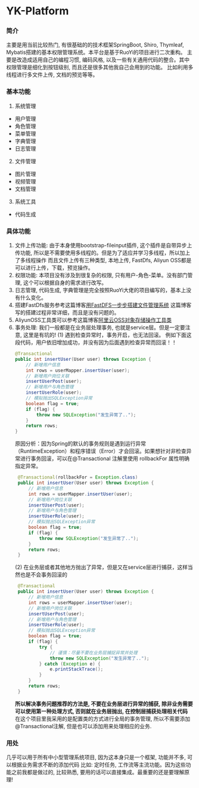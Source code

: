 # YK-Platform

### 简介
主要是用当前比较热门, 有很基础的的技术框架SpringBoot, Shiro, Thymleaf, Mybatis搭建的基本权限管理系统。本平台是基于RuoYi的项目进行二次重构。
主要是改造成适用自己的编程习惯, 编码风格, 以及一些有关通用代码的整合。其中权限管理是细化到按钮级别, 而且还是很多其他我自己会用到的功能。
比如利用多线程进行多文件上传, 文档的预览等等。

### 基本功能
1. 系统管理
* 用户管理
* 角色管理
* 菜单管理
* 字典管理
* 日志管理
2. 文件管理
* 图片管理
* 视频管理
* 文档管理
3. 系统工具
* 代码生成

### 具体功能
1. 文件上传功能: 由于本身使用bootstrap-fileinput插件, 这个插件是自带异步上传功能, 所以是不需要使用多线程的。但是为了适应并学习多线程，所以加上了多线程操作
而且文件上传有三种类型, 本地上传, FastDfs, Aliyun OSS都是可以进行上传，下载，预览操作。
2. 权限功能: 本项目没有涉及到很复杂的权限, 只有用户-角色-菜单。没有部门管理, 这个可以根据自身的需求进行改写。
3. 日志管理, 代码生成, 字典管理是完全按照RuoYi大佬的项目编写的，基本上没有什么变化。
4. 搭建FastDfs服务参考这篇博客[用FastDFS一步步搭建文件管理系统](https://www.cnblogs.com/chiangchou/p/fastdfs.html#_label0_3)
这篇博客写的搭建过程非常详细，而且是没有问题的。
5. AliyunOSS工具类可以参考这篇博客[阿里云OSS对象存储操作工具类](https://blog.csdn.net/qq_41695977/article/details/90752481)
6. 事务处理: 我们一般都是在业务层处理事务, 也就是service层。但是一定要注意, 这里是有坑的!
(1) 遇到检查异常时，事务开启，也无法回滚。 例如下面这段代码，用户依旧增加成功，并没有因为后面遇到检查异常而回滚！！
    ```java
    @Transactional
    public int insertUser(User user) throws Exception {
        // 新增用户信息
        int rows = userMapper.insertUser(user);
        // 新增用户岗位关联
        insertUserPost(user);
        // 新增用户与角色管理
        insertUserRole(user);
        // 模拟抛出SQLException异常
        boolean flag = true;
        if (flag) {
            throw new SQLException("发生异常了..");
        }
        return rows;
    }
    ```
   原因分析：因为Spring的默认的事务规则是遇到运行异常（RuntimeException）和程序错误（Error）才会回滚。如果想针对非检查异常进行事务回滚，可以在@Transactional 注解里使用 rollbackFor 属性明确指定异常。
   ```java
    @Transactional(rollbackFor = Exception.class)
    public int insertUser(User user) throws Exception {
        // 新增用户信息
        int rows = userMapper.insertUser(user);
        // 新增用户岗位关联
        insertUserPost(user);
        // 新增用户与角色管理
        insertUserRole(user);
        // 模拟抛出SQLException异常
        boolean flag = true;
        if (flag) {
            throw new SQLException("发生异常了..");
        }
        return rows;
    }
    ```
   (2) 在业务层或者其他地方抛出了异常，但是又在service层进行捕获，这样当然也是不会事务回滚的
   ```java
    @Transactional
    public int insertUser(User user) throws Exception {
        // 新增用户信息
        int rows = userMapper.insertUser(user);
        // 新增用户岗位关联
        insertUserPost(user);
        // 新增用户与角色管理
        insertUserRole(user);
        // 模拟抛出SQLException异常
        boolean flag = true;
        if (flag) {
            try {
                // 谨慎：尽量不要在业务层捕捉异常并处理
                throw new SQLException("发生异常了..");
            } catch (Exception e) {
                e.printStackTrace();
            }
        }
        return rows;
    }
    ```
   **所以解决事务问题推荐的方法是, 不要在业务层进行异常的捕获, 除非业务需要可以使用第一种处理方式, 否则就在业务层抛出, 在控制层捕获处理相关代码**
   在这个项目里我采用的是配置类的方式进行全局的事务管理, 所以不需要添加@Transactional注解, 但是也可以添加用来处理相应的业务.
### 用处
几乎可以用于所有中小型管理系统项目, 因为这本身只是一个框架, 功能并不多, 可以根据业务需求不断的添加代码
比如: 定时任务, 工作流等主流功能。因为这些功能之前我都是做过的, 比较熟悉, 要用的话可以直接集成。最重要的还是要理解原理! 
